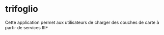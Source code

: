 # trifoglio
Cette application permet aux utilisateurs de charger des couches de carte à partir de services IIIF 
